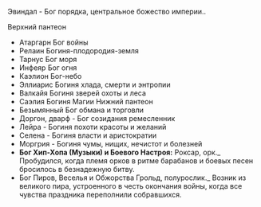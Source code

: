
Эвиндал - Бог порядка, центральное божество империи..

Верхний пантеон
- Атаргарн Бог войны
- Релаин Богиня-плодородия-земля
- Тарнус Бог моря
- Инфеяр Бог огня
- Каэлион Бог-небо
- Эллиарис Богиня хлада, смерти и энтропии
- Валкайя Богиня зверей охоты и леса
- Саэлия Богиня Магии
Нижний пантеон
 - Безымянный Бог обмана и торговли
 - Доргон, дварф - Бог созидания ремесленник
 - Лейра - Богиня похоти красоты и желаний
 - Селена - Богиня власти и аристократии
 - Моргрия - Богиня чумы, нищих, нечистот и болезней
 - **Бог Хип-Хопа (Музыки) и Боевого Настроя:** Роксар, орк._ Пробудился, когда племя орков в ритме барабанов и боевых песен бросилось в безнадежную битву.
 - Бог Пиров, Веселья и Обжорства Грольд, полурослик._ Возник из великого пира, устроенного в честь окончания войны, когда все чувства праздника переполнили собравшихся.